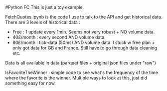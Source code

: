 #Python FC
This is just a toy example. 

FetchQuotes.ipynb is the code I use to talk to the API and get historical data. There are 3 levels of historical data : 
- Free : 1 update every 1min. Seems not very robust + NO volume data.
- 40£/month : every second AND volume data.
- 80£/month : tick-data (50ms) AND volume data. 
I stuck w free plan + only got data for GB and France. Still have to go through data cleaning etc.

Data is all available in data (parquet files + original json files under "raw")

IsFavoriteTheWinner : simple code to see what's the frequency of the time where the favorite is the winner. Multiple ways to look at this, just did something easy for now.